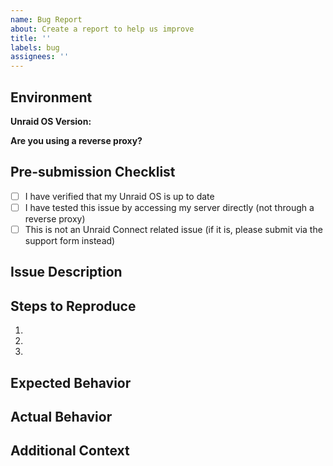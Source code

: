 ```yaml
---
name: Bug Report
about: Create a report to help us improve
title: ''
labels: bug
assignees: ''
---
```


<!--
IMPORTANT: If your issue is related to Unraid Connect features (Flash Backup, connect.myunraid.net, mothership errors with connectivity, etc.) please submit a ticket here: [LINK TO FRESHDESK FORM FOR CONNECT] and choose Unraid Connect in the dropdown.
-->

## Environment

**Unraid OS Version:**
<!-- Please specify your Unraid version (e.g. 7.0.0) -->

**Are you using a reverse proxy?**
<!-- Please answer Yes/No. If yes, have you tested the issue by accessing your server directly? -->
<!-- Note: Reverse proxies are not officially supported by Unraid and can cause issues with various components of Unraid OS -->

## Pre-submission Checklist
<!-- Please check all that apply by replacing [ ] with [x] -->

- [ ] I have verified that my Unraid OS is up to date
- [ ] I have tested this issue by accessing my server directly (not through a reverse proxy)
- [ ] This is not an Unraid Connect related issue (if it is, please submit via the support form instead)

## Issue Description
<!-- Please provide a clear and concise description of the issue -->

## Steps to Reproduce

1.
2.
3.

## Expected Behavior
<!-- What did you expect to happen? -->

## Actual Behavior
<!-- What actually happened? -->

## Additional Context
<!-- Add any other context, screenshots, or error messages about the problem here -->